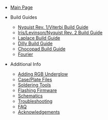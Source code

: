 * [Main Page](README.md)

* Build Guides

  * [Nyquist Rev. 1/Viterbi Build Guide](nyquist-build-guide.md)
  * [Iris/Levinson/Nyquist Rev. 2 Build Guide](iris-build-guide.md)
  * [Laplace Build Guide](laplace-build-log.md)
  * [Dilly Build Guide](dilly-build-guide.md)
  * [Chocopad Build Guide](chocopad-build-guide.md)
  * [Fourier](https://imgur.com/a/wl0fS)

* Additional Info

  * [Adding RGB Underglow](adding-rgb-underglow.md)
  * [Case/Plate Files](case-files.md)
  * [Soldering Tools](soldering-tools.md)
  * [Flashing Firmware](flashing-firmware.md)
  * [Schematics](schematics.md)
  * [Troubleshooting](troubleshooting.md)
  * [FAQ](faq.md)
  * [Acknowledgements](acknowledgements.md)
